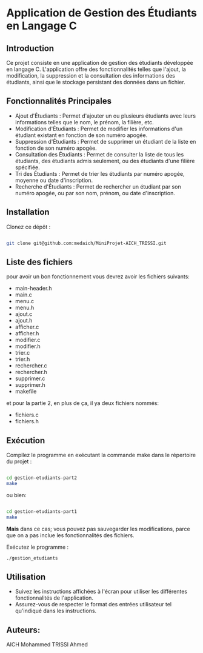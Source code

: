 # Application de Gestion des Étudiants en Langage C
## Introduction
Ce projet consiste en une application de gestion des étudiants développée en langage C. L'application offre des fonctionnalités telles que l'ajout, la modification, la suppression et la consultation des informations des étudiants, ainsi que le stockage persistant des données dans un fichier.

## Fonctionnalités Principales
- Ajout d'Étudiants : Permet d'ajouter un ou plusieurs étudiants avec leurs informations telles que le nom, le prénom, la filière, etc.
- Modification d'Étudiants : Permet de modifier les informations d'un étudiant existant en fonction de son numéro apogée.
- Suppression d'Étudiants : Permet de supprimer un étudiant de la liste en fonction de son numéro apogée.
- Consultation des Étudiants : Permet de consulter la liste de tous les étudiants, des étudiants admis seulement, ou des étudiants d'une filière spécifiée.
- Tri des Étudiants : Permet de trier les étudiants par numéro apogée, moyenne ou date d'inscription.
- Recherche d'Étudiants : Permet de rechercher un étudiant par son numéro apogée, ou par son nom, prénom, ou date d'inscription.
## Installation
Clonez ce dépôt :
```bash

git clone git@github.com:medaich/MiniProjet-AICH_TRISSI.git

```
## Liste des fichiers
pour avoir un bon fonctionnement vous devrez avoir les fichiers suivants:
- main-header.h
- main.c
- menu.c
- menu.h
- ajout.c
- ajout.h
- afficher.c
- afficher.h
- modifier.c
- modifier.h
- trier.c
- trier.h
- rechercher.c
- rechercher.h
- supprimer.c
- supprimer.h
- makefile

et pour la partie 2, en plus de ça, il ya deux fichiers nommés:
- fichiers.c
- fichiers.h
## Exécution
Compilez le programme en exécutant la commande make dans le répertoire du projet :


```bash

cd gestion-etudiants-part2
make

```
ou bien:
```bash

cd gestion-etudiants-part1
make

```
**Mais** dans ce cas; vous pouvez pas sauvegarder les modifications, parce que on a pas inclue les fonctionnalités des fichiers.
 
Exécutez le programme :
```bash
./gestion_etudiants

```
## Utilisation
- Suivez les instructions affichées à l'écran pour utiliser les différentes fonctionnalités de l'application.
- Assurez-vous de respecter le format des entrées utilisateur tel qu'indiqué dans les instructions.
## Auteurs: 
AICH Mohammed
TRISSI Ahmed
